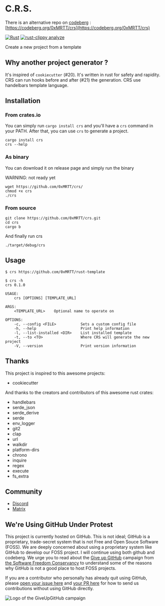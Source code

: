 # C.R.S.

There is an alternative repo on [codeberg](https://codeberg.org/0xMRTT/crs) : [https://codeberg.org/0xMRTT/crs](https://codeberg.org/0xMRTT/crs)

[![Rust](https://github.com/0xMRTT/crs/actions/workflows/rust.yml/badge.svg)](https://github.com/0xMRTT/crs/actions/workflows/rust.yml)
[![rust-clippy analyze](https://github.com/0xMRTT/crs/actions/workflows/rust-clippy.yml/badge.svg)](https://github.com/0xMRTT/crs/actions/workflows/rust-clippy.yml)

Create a new project from a template

## Why another project generator ?

It's inspired of `cookiecutter` (#20). It's written in rust for safety and rapidity. CRS can run hooks before and after (#21) the generation. CRS use handelbars template language.

## Installation

### From crates.io

You can simply run `cargo install crs` and you'll have a `crs` command in your PATH.
After that, you can use `crs` to generate a project. 

``` shell
cargo install crs
crs --help
```

### As binary

You can download it on release page and simply run the binary

WARNING: not ready yet
``` 
wget https://github.com/0xMRTT/crs/
chmod +x crs
./crs
```

### From source

```
git clone https://github.com/0xMRTT/crs.git
cd crs
cargo b
```

And finally run crs

```
./target/debug/crs
```

## Usage

```
$ crs https://github.com/0xMRTT/rust-template

$ crs -h
crs 0.1.0

USAGE:
    crs [OPTIONS] [TEMPLATE_URL]

ARGS:
    <TEMPLATE_URL>    Optional name to operate on

OPTIONS:
    -c, --config <FILE>           Sets a custom config file
    -h, --help                    Print help information
    -l, --list-installed <DIR>    List installed template
    -t, --to <TO>                 Where CRS will generate the new project
    -V, --version                 Print version information
```

## Thanks

This project is inspired to this awesome projects:

* cookiecutter 

And thanks to the creators and contributors of this awesome rust crates:

* handlebars 
* serde_json 
* serde_derive 
* serde 
* env_logger 
* git2 
* clap 
* url
* walkdir
* platform-dirs 
* chrono
* inquire
* regex 
* execute 
* fs_extra 

## Community

* [Discord](https://discord.gg/Umnpj9vnjR)
* [Matrix]()

## We're Using GitHub Under Protest

This project is currently hosted on GitHub.  This is not ideal; GitHub is a proprietary, trade-secret system that is not Free and Open Souce Software (FOSS).  We 
are deeply concerned about using a proprietary system like GitHub to develop our FOSS project.  I will continue using both github and codeberg.  We urge you to read about the [Give up GitHub](https://GiveUpGitHub.org) campaign from [the Software Freedom Conservancy](https://sfconservancy.org) to understand some of the reasons why GitHub is not
a good place to host FOSS projects.

If you are a contributor who personally has already quit using GitHub, please [open your issue here](https://codeberg.org/0xMRTT/crs/issues) and [your PR here](https://codeberg.org/0xMRTT/crs/pulls) for how to send us contributions without using
GitHub directly.

![Logo of the GiveUpGitHub campaign](https://sfconservancy.org/img/GiveUpGitHub.png)
